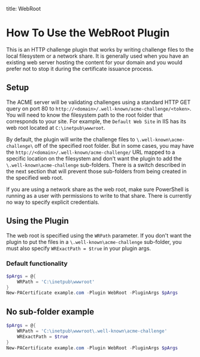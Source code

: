 title: WebRoot

# How To Use the WebRoot Plugin

This is an HTTP challenge plugin that works by writing challenge files to the local filesystem or a network share. It is generally used when you have an existing web server hosting the content for your domain and you would prefer not to stop it during the certificate issuance process.

## Setup

The ACME server will be validating challenges using a standard HTTP GET query on port 80 to `http://<domain>/.well-known/acme-challenge/<token>`. You will need to know the filesystem path to the root folder that corresponds to your site. For example, the `Default Web Site` in IIS has its web root located at `C:\inetpub\wwwroot`. 

By default, the plugin will write the challenge files to `\.well-known\acme-challenge\` off of the specified root folder. But in some cases, you may have the `http://<domain>/.well-known/acme-challenge/` URL mapped to a specific location on the filesystem and don't want the plugin to add the `\.well-known\acme-challenge` sub-folders. There is a switch described in the next section that will prevent those sub-folders from being created in the specified web root.

If you are using a network share as the web root, make sure PowerShell is running as a user with permissions to write to that share. There is currently no way to specify explicit credentials.

## Using the Plugin

The web root is specified using the `WRPath` parameter. If you don't want the plugin to put the files in a `\.well-known\acme-challenge` sub-folder, you must also specify `WRExactPath = $true` in your plugin args.

### Default functionality

```powershell
$pArgs = @{
    WRPath = 'C:\inetpub\wwwroot'
}
New-PACertificate example.com -Plugin WebRoot -PluginArgs $pArgs
```

## No sub-folder example

```powershell
$pArgs = @{
    WRPath = 'C:\inetpub\wwwroot\.well-known\acme-challenge'
    WRExactPath = $true
}
New-PACertificate example.com -Plugin WebRoot -PluginArgs $pArgs
```
